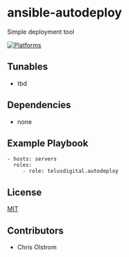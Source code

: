 # ansible-autodeploy

Simple deployment tool

[![Platforms](http://img.shields.io/badge/platforms-ubuntu-lightgrey.svg?style=flat)](#)

Tunables
--------
* tbd

Dependencies
------------
* none

Example Playbook
----------------
    - hosts: servers
      roles:
         - role: telusdigital.autodeploy

License
-------
[MIT](https://tldrlegal.com/license/mit-license)

Contributors
------------
* Chris Olstrom
